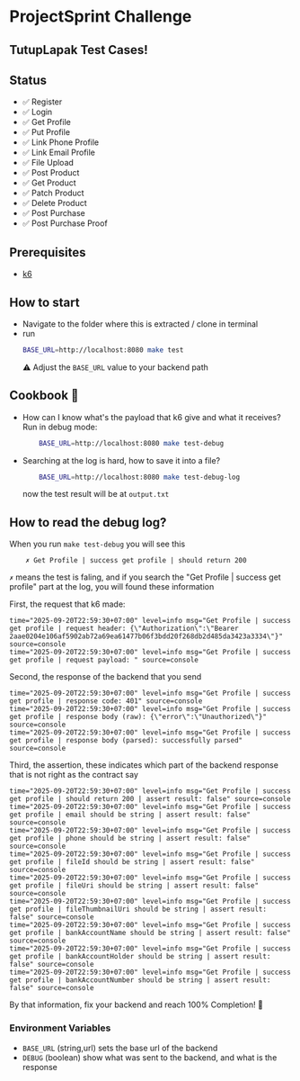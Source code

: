 # ProjectSprint Challenge
## TutupLapak Test Cases!

## Status
- ✅ Register
- ✅ Login
- ✅ Get Profile
- ✅ Put Profile
- ✅ Link Phone Profile
- ✅ Link Email Profile
- ✅ File Upload
- ✅ Post Product
- ✅ Get Product
- ✅ Patch Product
- ✅ Delete Product
- ✅ Post Purchase
- ✅ Post Purchase Proof

## Prerequisites
- [ k6 ](https://k6.io/docs/get-started/installation/)

## How to start
- Navigate to the folder where this is extracted / clone in terminal
- run
    ```bash
    BASE_URL=http://localhost:8080 make test
    ```
    ⚠️ Adjust the `BASE_URL` value to your backend path
## Cookbook 🍳
- How can I know what's the payload that k6 give and what it receives? Run in debug mode:
    ```bash
        BASE_URL=http://localhost:8080 make test-debug
   ```
- Searching at the log is hard, how to save it into a file?
    ```bash
        BASE_URL=http://localhost:8080 make test-debug-log
   ```
   now the test result will be at `output.txt`
## How to read the debug log?
When you run `make test-debug` you will see this
```
    ✗ Get Profile | success get profile | should return 200
```
`✗` means the test is faling, and if you search the "Get Profile | success get profile" part at the log, you will found these information

First, the request that k6 made:
```time="2025-09-20T22:59:30+07:00" level=info msg="Get Profile | success get profile | request path: GET http://localhost:8080/v1/user?" source=console
time="2025-09-20T22:59:30+07:00" level=info msg="Get Profile | success get profile | request header: {\"Authorization\":\"Bearer 2aae0204e106af5902ab72a69ea61477b06f3bdd20f268db2d485da3423a3334\"}" source=console
time="2025-09-20T22:59:30+07:00" level=info msg="Get Profile | success get profile | request payload: " source=console
```

Second, the response of the backend that you send
```
time="2025-09-20T22:59:30+07:00" level=info msg="Get Profile | success get profile | response code: 401" source=console
time="2025-09-20T22:59:30+07:00" level=info msg="Get Profile | success get profile | response body (raw): {\"error\":\"Unauthorized\"}" source=console
time="2025-09-20T22:59:30+07:00" level=info msg="Get Profile | success get profile | response body (parsed): successfully parsed" source=console
```

Third, the assertion, these indicates which part of the backend response that is not right as the contract say
```
time="2025-09-20T22:59:30+07:00" level=info msg="Get Profile | success get profile | should return 200 | assert result: false" source=console
time="2025-09-20T22:59:30+07:00" level=info msg="Get Profile | success get profile | email should be string | assert result: false" source=console
time="2025-09-20T22:59:30+07:00" level=info msg="Get Profile | success get profile | phone should be string | assert result: false" source=console
time="2025-09-20T22:59:30+07:00" level=info msg="Get Profile | success get profile | fileId should be string | assert result: false" source=console
time="2025-09-20T22:59:30+07:00" level=info msg="Get Profile | success get profile | fileUri should be string | assert result: false" source=console
time="2025-09-20T22:59:30+07:00" level=info msg="Get Profile | success get profile | fileThumbnailUri should be string | assert result: false" source=console
time="2025-09-20T22:59:30+07:00" level=info msg="Get Profile | success get profile | bankAccountName should be string | assert result: false" source=console
time="2025-09-20T22:59:30+07:00" level=info msg="Get Profile | success get profile | bankAccountHolder should be string | assert result: false" source=console
time="2025-09-20T22:59:30+07:00" level=info msg="Get Profile | success get profile | bankAccountNumber should be string | assert result: false" source=console
```

By that information, fix your backend and reach 100% Completion! 🎉

### Environment Variables
- `BASE_URL` (string,url) sets the base url of the backend
- `DEBUG` (boolean) show what was sent to the backend, and what is the response
